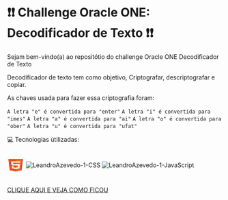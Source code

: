 # ❗❗ Challenge Oracle ONE: Decodificador de Texto ❗❗

Sejam bem-vindo(a) ao repositótio do challenge Oracle ONE  Decodificador de Texto

Decodificador de texto tem como objetivo, Criptografar, descriptografar e copiar. 

As chaves usada para fazer essa criptografia foram: 

`A letra "e" é convertida para "enter"`
`A letra "i" é convertida para "imes"`
`A letra "a" é convertida para "ai"`
`A letra "o" é convertida para "ober"`
`A letra "u" é convertida para "ufat"`

💻 Tecnologias útilizadas:

<div style="display: inline_block"><br>
  <img align="center" alt="LeandroAzevedo-1-HTML" height="30" width="40" src="https://raw.githubusercontent.com/devicons/devicon/master/icons/html5/html5-original.svg">
  <img align="center" alt="LeandroAzevedo-1-CSS" height="30" width="40" src="https://cdn.jsdelivr.net/gh/devicons/devicon/icons/css3/css3-original.svg">
  <img align="center" alt="LeandroAzevedo-1-JavaScript" height="30" width="40" src="https://cdn.jsdelivr.net/gh/devicons/devicon/icons/javascript/javascript-original.svg">
</div>
<br><br>
<a href=" https://leandroazevedo-1.github.io/challenge-Oracle-One-Decodificador-de-Texto/">CLIQUE AQUI E VEJA COMO FICOU </a>

